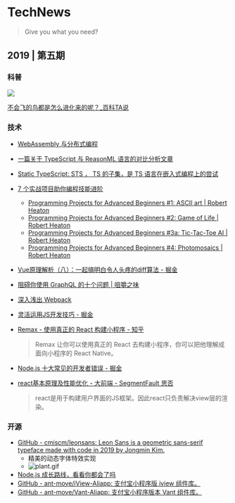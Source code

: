# TechNews

> Give you what you need?

## 2019 | 第五期

### 科普

![](https://cache.amap.com/ecology/tool/antmove/web/assets/qr/b3119313b07eca80da7391309a2397dda04483f7.png)

[不会飞的鸟都是怎么进化来的呢？_百科TA说](https://baike.baidu.com/tashuo/browse/content?id=c305a5b02ef5636eda20b66a&fromModule=pcArticleMoreRecommend)

### 技术

* [ WebAssembly 与分布式编程](https://medium.com/perlin-network/turning-existing-webassembly-applications-into-distributed-programs-33b817462aa6)
* [一篇关于 TypeScript 与 ReasonML 语言的对比分析文章](https://blog.dubenko.dev/typescript-vs-reason/)
* [Static TypeScript:  STS ， TS 的子集，是 TS 语言在嵌入式编程上的尝试](https://www.microsoft.com/en-us/research/publication/static-typescript/)
* [7 个实战项目助你编程技能进阶](https://robertheaton.com/2018/12/08/programming-projects-for-advanced-beginners/)
  
  * [Programming Projects for Advanced Beginners #1: ASCII art \| Robert Heaton](https://robertheaton.com/2018/06/12/programming-projects-for-advanced-beginners-ascii-art/)
  * [Programming Projects for Advanced Beginners #2: Game of Life \| Robert Heaton](https://robertheaton.com/2018/07/20/project-2-game-of-life/)
  * [Programming Projects for Advanced Beginners #3a: Tic-Tac-Toe AI \| Robert Heaton](https://robertheaton.com/2018/10/09/programming-projects-for-advanced-beginners-3-a/)
  * [Programming Projects for Advanced Beginners #4: Photomosaics \| Robert Heaton](https://robertheaton.com/2018/11/03/programming-project-4-photomosaics/)
* [Vue原理解析（八）：一起搞明白令人头疼的diff算法 - 掘金](https://juejin.im/post/5d596bc7e51d4561e0516aef)
* [阻碍你使用 GraphQL 的十个问题 \| 咀嚼之味](https://jerryzou.com/posts/10-questions-about-graphql/)
* [深入浅出 Webpack](https://mp.weixin.qq.com/s/mXrUXBTTwpc732tMgvL0sw)
* [灵活运用JS开发技巧 - 掘金](https://juejin.im/post/5cc7afdde51d456e671c7e48)
* [Remax - 使用真正的 React 构建小程序 - 知乎](https://zhuanlan.zhihu.com/p/79788488)
  > Remax 让你可以使用真正的 React 去构建小程序，你可以把他理解成面向小程序的 React Native。
* [Node.js 十大常见的开发者错误 - 掘金](https://juejin.im/post/5d632344f265da03af19de81)
* [react基本原理及性能优化 - 大前端 - SegmentFault 思否](https://segmentfault.com/a/1190000015648248)
  > react是用于构建用户界面的JS框架。因此react只负责解决view层的渲染。

### 开源

* [GitHub - cmiscm/leonsans: Leon Sans is a geometric sans-serif typeface made with code in 2019 by Jongmin Kim.](https://github.com/cmiscm/leonsans)
  * 精美的动态字体特效实现
  *  ![plant.gif](https://raw.githubusercontent.com/cmiscm/leonsans/gh-pages/screenshot/plant.gif)
* [Node.js 成长路线，看看你都会了吗](https://github.com/aliyr/Nodejs-Developer-Roadmap)
* [GitHub - ant-move/iView-Aliapp: 支付宝小程序版 iview 组件库。](https://github.com/ant-move/iView-Aliapp)
* [GitHub - ant-move/Vant-Aliapp: 支付宝小程序版本 Vant 组件库。](https://github.com/ant-move/Vant-Aliapp)